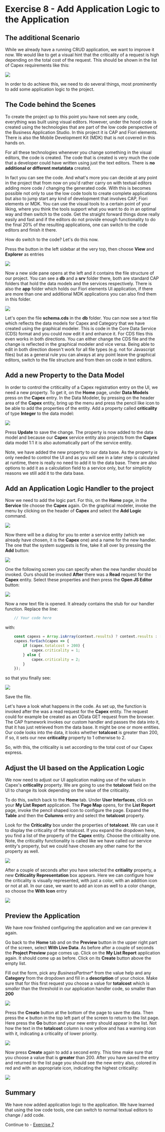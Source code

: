 # Exercise 8 - Add Application Logic to the Application

## The additional Scenario

While we already have a running CRUD application, we want to improve it now.
We would like to get a visual hint that the criticality of a request is high depending on the total cost of the request. This should be shown in the list of Capex requirements like this:

![](/exercises/ex6/images/LCAP_60.png)

In order to do achieve this, we need to do several things, most prominently to add some application logic to the project.

## The Code behind the Scenes

To create the project up to this point you have not seen any code, everything was built using visual editors. However, under the hood code is created using the technologies that are part of the low code perspective of the Business Application Studio. In this project it is CAP and Fiori elements. There is also the Mobile Development Kit (MDK) that is not covered in this hands on.

For all these technologies whenever you change something in the visual editors, the code is created. The code that is created is very much the code that a developer could have written using just the text editors. There is **no additional or different metatdata** created.

In fact you can see the code. And what's more you can decide at any point in the project that from now on you'd rather carry on with textual editors adding more code / changing the generated code. With this is becomes possible not only to use the low code tools to create complete applications but also to jump start any kind of development that involves CAP, Fiori elements or MDK. You can use the visual tools to a certain point of your liking, where you think the tools support what you want to do in an optimal way and then switch to the code. Get the straight forward things done really easily and fast and if the editors do not provide enough functionality to do the final 20% of the resulting applications, one can switch to the code editors and finish it there.

How do switch to the code? Let's do this now.

Press the button in the left sidebar at the very top, then choose **View** and **Explorer** as entries

![](/exercises/ex6/images/LCAP_61.png)

Now a new side pane opens at the left and it contains the file structure of our project. You can see a **db** and a **srv** folder there, both are standard CAP folders that hold the data models and the services respectively. There is also the **app** folder which holds our Fiori elements UI application, if there are more than one and additional MDK applications you can also find them in this folder.

![](/exercises/ex6/images/LCAP_62.png)

Let's open the file **schema.cds** in the **db** folder. You can now see a text file which reflects the data models for Capex and Category that we have created using the graphical modeler. This is code in the Core Data Service (CDS) format and you could now edit it and enhance it. For CDS files this even works in both directions. You can either change the CDS file and the change is reflected in the graphical modeler and vice versa. Being able to edit in both direction doesn't work for all file types (e.g. not for Javascript files) but as a general rule you can always at any point leave the graphical editors, switch to the file structure and from then on code in text editors.

## Add a new Property to the Data Model

In order to control the crtiticality of a Capex registration entry on the UI, we need a new property. To get it, on the **Home** page, under **Data Models** press on the **Capex** entry. In the Data Modeler, by pressing on the header area of the **Capex** entity, bring up the menu and press the pencil like icon to be able to add the properties of the entity. Add a property called **criticality** of type **Integer** to the data model:

![](/exercises/ex6/images/LCAP_63.png)

Press **Update** to save the change. The property is now added to the data model and because our **Capex** service entity also projects from the **Capex** data model 1:1 it is also automatically part of the service entity.

Note, we have added the new property to our data base. As the property is only needed to control the UI and as you will see in a later step is calculated at runtime, there is really no need to add it to the data base. There are also options to add it as a calculation field to a service only, but for simplicity reasons we still add it to the data base.



## Add an Application Logic Handler to the project

Now we need to add the logic part. 
For this, on the **Home** page, in the **Service** tile choose the **Capex**  again. On the graphical modeler, invoke the menu by clicking on the header of **Capex** and select the **Add Logic** command.

![](/exercises/ex6/images/LCAP_64.png)

Now there will be a dialog for you to enter a service entity (which we already have chosen, it is the **Capex** one) and a name for the new handler. The one that the system suggests is fine, take it all over by pressing the **Add** button:

![](/exercises/ex6/images/LCAP_64-2.png)

One the following screen you can specify when the new handler should be invoked. Ours should be invoked **After** there was a **Read** request for the **Capex** entity. Select these properties and then press the **Open JS Editor** button:

![](/exercises/ex6/images/LCAP_64-3.png)

Now a new text file is opened. It already contains the stub for our handler function. Replace the line:

```Javascript
    // Your code here
```

with:

```Javascript
    const capexs = Array.isArray(context.results) ? context.results : [context.results];
    capexs.forEach(capex => {
        if (capex.totalcost > 200) {
            capex.criticality = 1;
        } else {
            capex.criticality = 2;
        }
    });
```

so that you finally see:

![](/exercises/ex6/images/LCAP_65.png)

Save the file.

Let's have a look what happens in the code. As set up, the function is invoked after the was a read request for the **Capex** entity. The request could for example be created as an OData GET request from the browser. The CAP framework invokes our custom handler and passes the data into it, that it has just retrieved from the data base. It might be one or more entities. Our code looks into the data, it looks whether **totalcost** is greater than 200, if so, it sets our new **criticality** property to 1 otherwise to 2.

So, with this, the criticality is set according to the total cost of our Capex express.

## Adjust the UI based on the Application Logic

We now need to adjust our UI application making use of the values in Capex's **criticality** property. We are going to use the **totalcost** field on the UI to change its look depending on the value of the criticality.

To do this, switch back to the **Home** tab. Under **User Interfaces**, click on your **My List Report** application. The **Page Map** opens, for the **List Report** page, invoke the pencil shaped icon to configure the page. Expand the **Table** and then the **Columns** entry and select the **totalcost** property.

Look for the **Criticality** box under the properties of **totalcost**. We can use it to display the criticality of the totalcost. If you expand the dropdown here, you find a list of the property of the **Capex** entity. Choose the criticality one. Note, the criticality functionality is called like we have called our service entity's property, but we could have chosen any other name for the property as well.

![](/exercises/ex6/images/LCAP_66.png)

After a couple of seconds after you have selected the **critiality** property, a new **Criticality Representation** box appears. Here we can configure how the criticality is visually represented, with just a color, with an addition icon or not at all. In our case, we want to add an icon as well to a color change, so choose the **With Icon** entry

![](/exercises/ex6/images/LCAP_67.png)

## Preview the Application

We have now finished configuring the application and we can preview it again.

Go back to the **Home** tab and on the **Preview** button in the upper right part of the screen, select **With Live Data**. As before after a couple of seconds the **Project Preview** page comes up. Click on the **My List Report** application again. It should come up as before. Click on its **Create** button above the empty list.

Fill out the form, pick any *BusinessPartner** from the value help and any **Category** from the dropdown and fill in a **description** of your choice. Make sure that for this first request you choose a value for **totalcost** which is *smaller* than the threshold in our application handler code, so smaller than **200**

![](/exercises/ex6/images/LCAP_68.png)

Press the **Create** button at the bottom of the page to save the data. Then press the **<** button in the top left part of the screen to return to the list page. Here press the **Go** button and your new entry should appear in the list. Not how the text in the **totalcost** column is now yellow and has a warning icon with it, indicating a criticality of lower priority.

![](/exercises/ex6/images/LCAP_69.png)

Now press **Create** again to add a second entry. This time make sure that you choose a value that is **greater** than 200. After you have saved the entry and returned to the list page you should see the new entry also, colored in red and with an appropriate icon, indicating the highest criticality:

![](/exercises/ex6/images/LCAP_60.png)

## Summary
We have now added application logic to the application. We have learned that using the low code tools, one can switch to normal textual editors to change / add code.

Continue to - [Exercise 7](../ex7/README.md)
